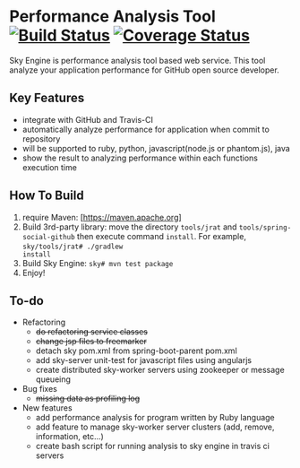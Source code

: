Performance Analysis Tool [![Build Status](https://travis-ci.org/Vondom/sky.svg?branch=master)](https://travis-ci.org/Vondom/sky) [![Coverage Status](https://img.shields.io/coveralls/Vondom/sky.svg)](https://coveralls.io/r/Vondom/sky?branch=master)
===
Sky Engine is performance analysis tool based web service. This tool analyze your application performance for GitHub open source developer.
## Key Features
* integrate with GitHub and Travis-CI
* automatically analyze performance for application when commit to repository
* will be supported to ruby, python, javascript(node.js or phantom.js), java
* show the result to analyzing performance within each functions execution time

## How To Build
1. require Maven: [https://maven.apache.org]
2. Build 3rd-party library: move the directory <code>tools/jrat</code> and <code>tools/spring-social-github</code> then execute command <code>install</code>. For example, <code>sky/tools/jrat# ./gradlew install</code>
3. Build Sky Engine: <code>sky# mvn test package</code>
4. Enjoy!

## To-do
* Refactoring
  * ~~do refactoring service classes~~
  * ~~change jsp files to freemarker~~
  * detach sky pom.xml from spring-boot-parent pom.xml
  * add sky-server unit-test for javascript files using angularjs
  * create distributed sky-worker servers using zookeeper or message queueing
* Bug fixes
  * ~~missing data as profiling log~~
* New features
  * add performance analysis for program written by Ruby language
  * add feature to manage sky-worker server clusters (add, remove, information, etc...)
  * create  bash script for running analysis to sky engine in travis ci servers

